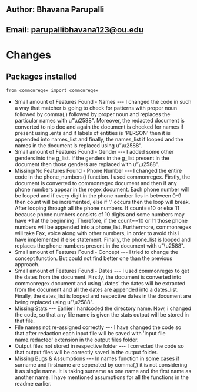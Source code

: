 ## Author: Bhavana Parupalli
## Email: parupallibhavana123@ou.edu
# Changes
## Packages installed
```bash 
from commonregex import commonregex
```
* Small amount of Features Found - Names --- I changed the code in such a way that matcher is going to check for patterns with proper noun followed by comma(,) followed by proper noun and replaces the particular names with u"\u2588". Moreover, the redacted document is converted to nlp doc and again the document is checked for names if present using .ents and if labels of entities is 'PERSON' then it is appended into names_list and finally, the names_list if looped and the names in the document is replaced using u"\u2588". 
* Small amount of Features Found - Gender --- I added some other genders into the g_list. If the genders in the g_list present in the document then those genders are replaced with u"\u2588".
* Missing/No Features Found - Phone Number --- I changed the entire code in the phone_numbers() function. I used commonregex. Firstly, the document is converted to commonregex document and then if any phone numbers appear in the regex document. Each phone number will be looped and if every digit in the phone number lies in between 0-9 then count will be incremented, else if '.' occurs then the loop will break. After looping through all the phone numbers. If count==10 or else 11 because phone numbers consists of 10 digits and some numbers may have +1 at the beginning. Therefore, if the count==10 or 11 those phone numbers will be appended into a phone_list. Furthermore, commonregex will take Fax, voice along with other numbers, in order to avoid this i have implemented if else statement. Finally, the phone_list is looped and replaces the phone numbers present in the document with u"\u2588".
* Small amount of Features Found - Concept --- I tried to change the concept function. But could not find better one than the previous approach.
* Small amount of Features Found - Dates --- I used commonregex to get the dates from the document. Firstly, the document is converted into commonregex document and using '.dates' the dates will be extracted from the document and all the dates are appended into a dates_list. Finally, the dates_list is looped and respective dates in the document are being replaced using u"\u2588".
* Missing Stats --- Earlier i hardcoded the directory name. Now, i changed the code, so that any file name is given the stats output will be stored in that file.
* File names not re-assigned correctly --- I have changed the code so that after redaction each input file will be saved with 'input file name.redacted' extension in the output files folder.
* Output files not stored in respective folder --- I corrected the code so that output files will be correctly saved in the output folder.
* Missing Bugs & Assumptions --- In names function in some cases if surname and firstname are seperated by comma(,) it is not considering it as single name. It is taking surname as one name and the first name as another name. I have mentioned assumptions for all the functions in the readme earlier.

